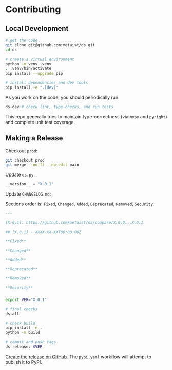 # Contributing

## Local Development

```bash
# get the code
git clone git@github.com:metaist/ds.git
cd ds

# create a virtual environment
python -m venv .venv
. .venv/bin/activate
pip install --upgrade pip

# install dependencies and dev tools
pip install -e ".[dev]"
```

As you work on the code, you should periodically run:

```bash
ds dev # check lint, type-checks, and run tests
```

This repo generally tries to maintain type-correctness (via `mypy` and `pyright`) and complete unit test coverage.

## Making a Release

Checkout `prod`:

```bash
git checkout prod
git merge --no-ff --no-edit main
```

Update `ds.py`:

```python
__version__ = "X.0.1"
```

Update `CHANGELOG.md`:

Sections order is: `Fixed`, `Changed`, `Added`, `Deprecated`, `Removed`, `Security`.

```markdown
---

[X.0.1]: https://github.com/metaist/ds/compare/X.0.0...X.0.1

## [X.0.1] - XXXX-XX-XXT00:00:00Z

**Fixed**

**Changed**

**Added**

**Deprecated**

**Removed**

**Security**
```

###

```bash
export VER="X.0.1"

# final checks
ds all

# check build
pip install -e .
python -m build

# commit and push tags
ds release: $VER
```

[Create the release on GitHub](https://github.com/metaist/ds/releases/new). The `pypi.yaml` workflow will attempt to publish it to PyPI.
